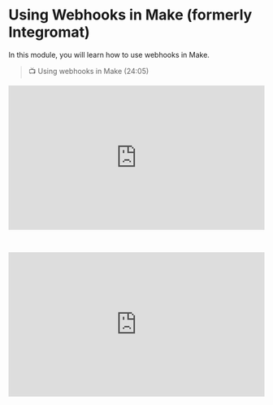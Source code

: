 # Using Webhooks in Make (formerly Integromat)

<aside>
In this module, you will learn how to use webhooks in Make.
</aside>

> 📺 Using webhooks in Make (24:05)

<div style="position: relative; padding-bottom: 56.25%; height: 0;"><iframe width="560" height="315" src="https://www.youtube.com/embed/HpKBFOTfQoU?list=PLDj60DoyjpMZa6E5gvUMxcv3pdSsMa5WY" title="How to use Integromat WEBHOOKS (With Examples)" frameborder="0" allow="accelerometer; autoplay; clipboard-write; encrypted-media; gyroscope; picture-in-picture; web-share" allowfullscreen style="position: absolute; top: 0; left: 0; width: 100%; height: 100%;"></iframe></div>

&nbsp;

<div style="position: relative; padding-bottom: 56.25%; height: 0;"><iframe width="560" height="315" src="https://www.youtube.com/embed/IhCZ0vl021U" title="How to use the Make (formerly Integromat) Webhook - Tutorial 2023" frameborder="0" allow="accelerometer; autoplay; clipboard-write; encrypted-media; gyroscope; picture-in-picture; web-share" allowfullscreen style="position: absolute; top: 0; left: 0; width: 100%; height: 100%;"></iframe></div>